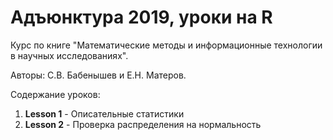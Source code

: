 # Адъюнктура 2019, уроки на R

Курс по книге "Математические методы и информационные технологии в научных исследованиях". 

Авторы: С.В. Бабенышев и Е.Н. Матеров. 

Содержание уроков:

1. **Lesson 1** - Описательные статистики
2. **Lesson 2** - Проверка распределения на нормальность
